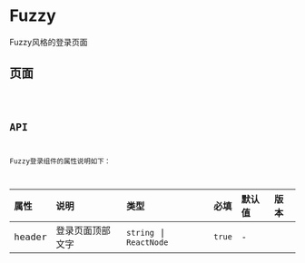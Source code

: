 # Fuzzy

Fuzzy风格的登录页面

## 页面

<code src="./demo/index" />

## API

Fuzzy登录组件的属性说明如下：

| 属性 | 说明 | 类型 | 必填 | 默认值 | 版本 |
| :---- | :---- | :---- | :---- | :---- | :---- |
| header | 登录页面顶部文字 | `string` &#124; `ReactNode` | `true` | - |


